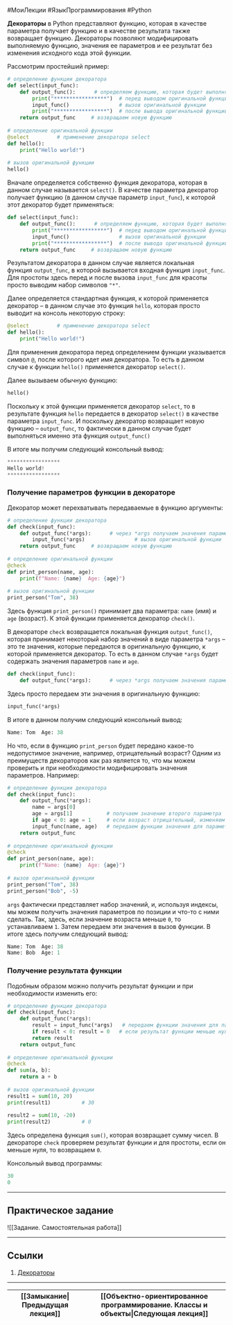 #МоиЛекции #ЯзыкПрограммирования #Python 

**Декораторы** в Python представляют функцию, которая в качестве параметра получает функцию и в качестве результата также возвращает функцию. Декораторы позволяют модифицировать выполняемую функцию, значения ее параметров и ее результат без изменения исходного кода этой функции.

Рассмотрим простейший пример:

```python
# определение функции декоратора
def select(input_func):    
    def output_func():      # определяем функцию, которая будет выполняться вместо оригинальной
        print("*****************")  # перед выводом оригинальной функции выводим всякую звездочки
        input_func()                # вызов оригинальной функции
        print("*****************")  # после вывода оригинальной функции выводим всякую звездочки
    return output_func     # возвращаем новую функцию
 
# определение оригинальной функции
@select         # применение декоратора select
def hello():
    print("Hello world!")
 
# вызов оригинальной функции
hello()
```

Вначале определяется собственно функция декоратора, которая в данном случае называется `select()`. В качестве параметра декоратор получает функцию (в данном случае параметр `input_func`), к которой этот декоратор будет применяться:

```python
def select(input_func):    
    def output_func():      # определяем функцию, которая будет выполняться вместо оригинальной
        print("*****************")  # перед выводом оригинальной функции выводим всякую звездочки
        input_func()                # вызов оригинальной функции
        print("*****************")  # после вывода оригинальной функции выводим всякую звездочки
    return output_func     # возвращаем новую функцию
```

Результатом декоратора в данном случае является локальная функция `output_func`, в которой вызывается входная функция `input_func`. Для простоты здесь перед и после вызова `input_func` для красоты просто выводим набор символов `"*"`.

Далее определяется стандартная функция, к которой применяется декоратор – в данном случае это функция `hello`, которая просто выводит на консоль некоторую строку:

```python
@select         # применение декоратора select
def hello():
    print("Hello world!")
```

Для применения декоратора перед определением функции указывается символ `@`, после которого идет имя декоратора. То есть в данном случае к функции `hello()` применяется декоратор `select()`.

Далее вызываем обычную функцию:

```python
hello()
```

Поскольку к этой функции применяется декоратор `select`, то в результате функция `hello` передается в декоратор `select()` в качестве параметра `input_func`. И поскольку декоратор возвращает новую функцию – `output_func`, то фактически в данном случае будет выполняться именно эта функция `output_func()`

В итоге мы получим следующий консольный вывод:

```python
*****************
Hello world!
*****************
```

### Получение параметров функции в декораторе

Декоратор может перехватывать передаваемые в функцию аргументы:

```python
# определение функции декоратора
def check(input_func):    
    def output_func(*args):      # через *args получаем значения параметров оригинальной функции
        input_func(*args)                # вызов оригинальной функции
    return output_func     # возвращаем новую функцию
 
# определение оригинальной функции
@check
def print_person(name, age):
    print(f"Name: {name}  Age: {age}")
 
# вызов оригинальной функции
print_person("Tom", 38)
```

Здесь функция `print_person()` принимает два параметра: `name` (имя) и `age` (возраст). К этой функции применяется декоратор `check()`.

В декораторе `check` возвращается локальная функция `output_func()`, которая принимает некоторый набор значений в виде параметра `*args` – это те значения, которые передаются в оригинальную функцию, к которой применяется декоратор. То есть в данном случае `*args` будет содержать значения параметров `name` и `age`.

```python
def check(input_func):    
    def output_func(*args):      # через *args получаем значения параметров функции input_func
```

Здесь просто передаем эти значения в оригинальную функцию:

```python
input_func(*args)
```

В итоге в данном получим следующий консольный вывод:

```python
Name: Tom  Age: 38
```

Но что, если в функцию `print_person` будет передано какое-то недопустимое значение, например, отрицательный возраст? Одним из преимуществ декораторов как раз является то, что мы можем проверить и при необходимости модифицировать значения параметров. Например:

```python
# определение функции декоратора
def check(input_func):    
    def output_func(*args):
        name = args[0]
        age = args[1]           # получаем значение второго параметра
        if age < 0: age = 1     # если возраст отрицательный, изменяем его значение на 1
        input_func(name, age)   # передаем функции значения для параметров
    return output_func
 
# определение оригинальной функции
@check
def print_person(name, age):
    print(f"Name: {name}  Age: {age}")
 
# вызов оригинальной функции
print_person("Tom", 38)
print_person("Bob", -5)
```

`args` фактически представляет набор значений, и, используя индексы, мы можем получить значения параметров по позиции и что-то с ними сделать. Так, здесь, если значение возраста меньше `0`, то устанавливаем `1`. Затем передаем эти значения в вызов функции. В итоге здесь получим следующий вывод:

```python
Name: Tom  Age: 38
Name: Bob  Age: 1
```

### Получение результата функции

Подобным образом можно получить результат функции и при необходимости изменить его:

```python
# определение функции декоратора
def check(input_func):    
    def output_func(*args):
        result = input_func(*args)   # передаем функции значения для параметров
        if result < 0: result = 0   # если результат функции меньше нуля, то возвращаем 0
        return result
    return output_func
 
# определение оригинальной функции
@check
def sum(a, b):
    return a + b
 
# вызов оригинальной функции
result1 = sum(10, 20)
print(result1)          # 30
 
result2 = sum(10, -20)
print(result2)          # 0
```

Здесь определена функция `sum()`, которая возвращает сумму чисел. В декораторе `check` проверяем результат функции и для простоты, если он меньше нуля, то возвращаем `0`.

Консольный вывод программы:

```python
30
0
```

---
## Практическое задание

![[Задание. Самостоятельная работа]]

---
## Ссылки

1. [Декораторы](https://metanit.com/python/tutorial/2.28.php)

---

| [[Замыкание\|Предыдущая лекция]] | [[Объектно-ориентированное программирование. Классы и объекты\|Следующая лекция]] |
| -------------------------------- | --------------------------------------- |

